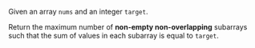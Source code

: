 Given an array `nums` and an integer `target`.

Return the maximum number of **non-empty non-overlapping** subarrays such that the sum of values in each subarray is equal to `target`.